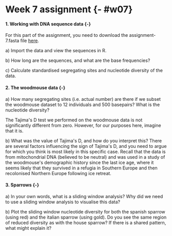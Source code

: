 # Week 7 assignment {- #w07}

#### 1. Working with DNA sequence data {-}

For this part of the assignment, you need to download the assignment-7.fasta file [here](https://bios1140.github.io/data/assignment-7.fasta).

a) Import the data and view the sequences in R.

b) How long are the sequences, and what are the base frequencies?

c) Calculate standardised segregating sites and nucleotide diversity of the data.

#### 2. The woodmouse data {-}

a) How many segregating sites (i.e. actual number) are there if we subset the woodmouse dataset to 12 individuals and 500 basepairs? What is the nucleotide diversity?

The Tajima's D test we performed on the woodmouse data is not significantly different from zero. However, for our purposes here, imagine that it is.

b) What was the value of Tajima's D, and how do you interpret this? There are several factors influencing the sign of Tajima's D, and you need to argue for which you think is most likely in this specific case. Recall that the data is from mitochondrial DNA (believed to be neutral) and was used in a study of the woodmouse's demographic history since the last ice age, where it seems likely that they survived in a refugia in Southern Europe and then recolonised Northern Europe following ice retreat.

#### 3. Sparrows {-}

a) In your own words, what is a sliding window analysis? Why did we need to use a sliding window analysis to visualise this data?

b) Plot the sliding window nucleotide diversity for both the spanish sparrow (using red) and the italian sparrow (using gold). Do you see the same region of reduced diversity as with the house sparrow? If there is a shared pattern, what might explain it?
